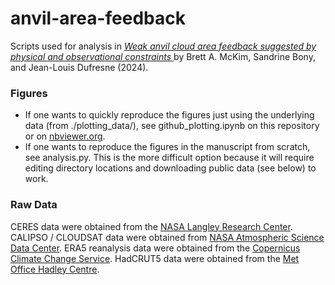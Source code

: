 # anvil-area-feedback
Scripts used for analysis in  [_Weak anvil cloud area feedback suggested by physical and observational constraints_ ](https://essopenarchive.org/users/538471/articles/627002-physical-and-observational-constraints-on-the-anvil-cloud-feedback) by Brett A. McKim, Sandrine Bony, and Jean-Louis Dufresne (2024).

### Figures
* If one wants to quickly reproduce the figures just using the underlying data (from ./plotting_data/), see github_plotting.ipynb on this repository or on [nbviewer.org](https://nbviewer.org/github/mckimb/anvil-area-feedback/blob/main/github_plotting.ipynb).
* If one wants to reproduce the figures in the manuscript from scratch, see analysis.py. This is the more difficult option because it will require editing directory locations and downloading public data (see below) to work.


### Raw Data
CERES data were obtained from the [NASA  Langley  Research Center](https://ceres.larc.nasa.gov/data/). CALIPSO / CLOUDSAT data were obtained from [NASA Atmospheric Science Data Center](https://asdc.larc.nasa.gov/project/CALIPSO/CAL_LID_L3_Cloud_Occurrence-Standard-V1-00_V1-00). ERA5 reanalysis data were obtained from the [Copernicus Climate Change Service](https://cds.climate.copernicus.eu/). HadCRUT5 data were obtained from the [Met Office Hadley Centre](https://www.metoffice.gov.uk/hadobs/hadcrut5/data/current/download.html).
